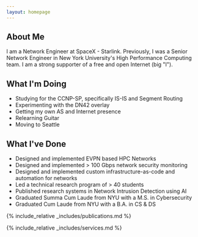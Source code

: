 ```yaml
---
layout: homepage
---
```


## About Me

I am a Network Engineer at SpaceX - Starlink. Previously, I was a Senior Network Engineer in New York University's High Performance Computing team. I am a strong supporter of a free and open Internet (big "I"). 

## What I'm Doing

- Studying for the CCNP-SP, specifically IS-IS and Segment Routing
- Experimenting with the DN42 overlay
- Getting my own AS and Internet presence
- Relearning Guitar
- Moving to Seattle

## What I've Done

- Designed and implemented EVPN based HPC Networks
- Designed and implemented > 100 Gbps network security monitoring
- Designed and implemented custom infrastructure-as-code and automation for networks
- Led a technical research program of > 40 students
- Published research systems in Network Intrusion Detection using AI
- Graduated Summa Cum Laude from NYU with a M.S. in Cybersecurity
- Graduated Cum Laude from NYU with a B.A. in CS & DS

{% include_relative _includes/publications.md %}

{% include_relative _includes/services.md %}
